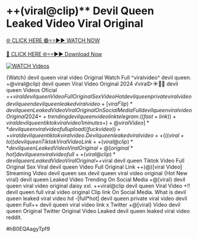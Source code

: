 # ++(viral@clip)** Devil Queen Leaked Video Viral Original


[🌐 CLICK HERE 🟢==►► WATCH NOW](https://gitload.pages.dev/)

[🔴 CLICK HERE 🌐==►► Download Now](https://gitload.pages.dev/)

[![WATCH Videos](https://i.imgur.com/dJHk4Zq.gif)](https://gitload.pages.dev/)























{Watch} devil queen viral video Original
Watch Full ^viralvideo^ devil queen.  +@viral@clip) devil queen Viral Video Original 2024 ️√viral▷☀️👄💥 devil queen Videos Oficial +$+viral devil queen Video Full Original Sex Video Hot devil queen private viral video devil queen devil queen leaked viral video +[viral^clip)* devil queen Leaked Video Viral Original On Social Media Full devil queen viral video Original 2024
{++trending} devil queen video link telegram.
((fast+link))+viral devil queen tiktok viral video 1 minutes
+)+@viral Video]** devil queen viral video full upload
((fuckvideo))++viral devil queen tiktok viral video. Devil queen leaked viral video
++(((viral+to))devil queen Tiktok Viral Video Link
++(viral@clip)** devil queen Leaked Video Viral Original +@[original*hot] devil queen viral video full ++(viral@clip)* devil queen Leaked Video Viral Original +$+viral devil queen Tiktok Video Full Original Sex Viral devil queen Video Full Original Link ++)@)[viral Video] Streaming Video devil queen sex devil queen viral video original
{Hot New viral} devil queen Leaked Video Trending On Social Media
+@[viral} devil queen viral video original daisy xxl. ++viral@clip devil queen Viral Video
+!! devil queen full viral video original Clip link On Social Media. What is devil queen leaked viral video hd -[full*hot] devil queen private viral video devil queen Full++ devil queen viral video link x Twitter +@[viral} Video devil queen Original Twitter
Original Video Leaked devil queen leaked viral video reddit.


#hB0EQAagyTpf9
